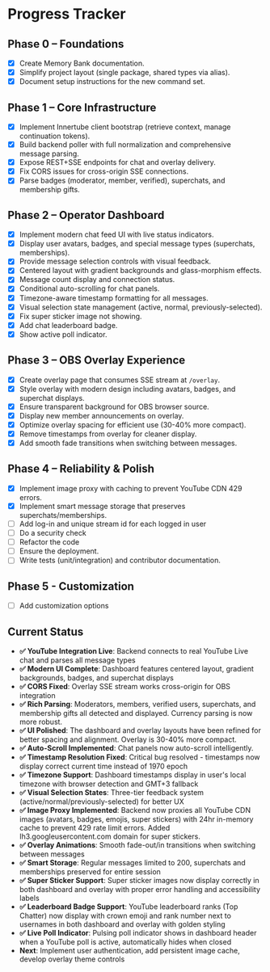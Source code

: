 # Progress Tracker

## Phase 0 – Foundations
- [x] Create Memory Bank documentation.
- [x] Simplify project layout (single package, shared types via alias).
- [x] Document setup instructions for the new command set.

## Phase 1 – Core Infrastructure
- [x] Implement Innertube client bootstrap (retrieve context, manage continuation tokens).
- [x] Build backend poller with full normalization and comprehensive message parsing.
- [x] Expose REST+SSE endpoints for chat and overlay delivery.
- [x] Fix CORS issues for cross-origin SSE connections.
- [x] Parse badges (moderator, member, verified), superchats, and membership gifts.

## Phase 2 – Operator Dashboard
- [x] Implement modern chat feed UI with live status indicators.
- [x] Display user avatars, badges, and special message types (superchats, memberships).
- [x] Provide message selection controls with visual feedback.
- [x] Centered layout with gradient backgrounds and glass-morphism effects.
- [x] Message count display and connection status.
- [x] Conditional auto-scrolling for chat panels.
- [x] Timezone-aware timestamp formatting for all messages.
- [x] Visual selection state management (active, normal, previously-selected).
- [x] Fix super sticker image not showing.
- [x] Add chat leaderboard badge.
- [x] Show active poll indicator.

## Phase 3 – OBS Overlay Experience
- [x] Create overlay page that consumes SSE stream at `/overlay`.
- [x] Style overlay with modern design including avatars, badges, and superchat displays.
- [x] Ensure transparent background for OBS browser source.
- [x] Display new member announcements on overlay.
- [x] Optimize overlay spacing for efficient use (30-40% more compact).
- [x] Remove timestamps from overlay for cleaner display.
- [x] Add smooth fade transitions when switching between messages.

## Phase 4 – Reliability & Polish
- [x] Implement image proxy with caching to prevent YouTube CDN 429 errors.
- [x] Implement smart message storage that preserves superchats/memberships.
- [ ] Add log-in and unique stream id for each logged in user
- [ ] Do a security check
- [ ] Refactor the code
- [ ] Ensure the deployment.
- [ ] Write tests (unit/integration) and contributor documentation.

## Phase 5 - Customization
- [ ] Add customization options

## Current Status
- **✅ YouTube Integration Live**: Backend connects to real YouTube Live chat and parses all message types
- **✅ Modern UI Complete**: Dashboard features centered layout, gradient backgrounds, badges, and superchat displays
- **✅ CORS Fixed**: Overlay SSE stream works cross-origin for OBS integration
- **✅ Rich Parsing**: Moderators, members, verified users, superchats, and membership gifts all detected and displayed. Currency parsing is now more robust.
- **✅ UI Polished**: The dashboard and overlay layouts have been refined for better spacing and alignment. Overlay is 30-40% more compact.
- **✅ Auto-Scroll Implemented**: Chat panels now auto-scroll intelligently.
- **✅ Timestamp Resolution Fixed**: Critical bug resolved - timestamps now display correct current time instead of 1970 epoch
- **✅ Timezone Support**: Dashboard timestamps display in user's local timezone with browser detection and GMT+3 fallback
- **✅ Visual Selection States**: Three-tier feedback system (active/normal/previously-selected) for better UX
- **✅ Image Proxy Implemented**: Backend now proxies all YouTube CDN images (avatars, badges, emojis, super stickers) with 24hr in-memory cache to prevent 429 rate limit errors. Added lh3.googleusercontent.com domain for super stickers.
- **✅ Overlay Animations**: Smooth fade-out/in transitions when switching between messages
- **✅ Smart Storage**: Regular messages limited to 200, superchats and memberships preserved for entire session
- **✅ Super Sticker Support**: Super sticker images now display correctly in both dashboard and overlay with proper error handling and accessibility labels
- **✅ Leaderboard Badge Support**: YouTube leaderboard ranks (Top Chatter) now display with crown emoji and rank number next to usernames in both dashboard and overlay with golden styling
- **✅ Live Poll Indicator**: Pulsing poll indicator shows in dashboard header when a YouTube poll is active, automatically hides when closed
- **Next**: Implement user authentication, add persistent image cache, develop overlay theme controls
